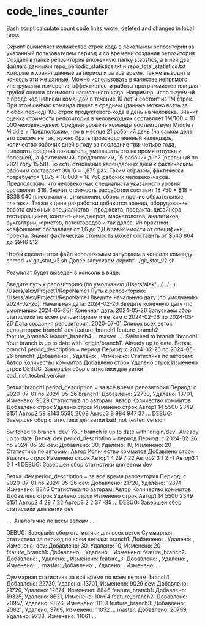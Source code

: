 # code_lines_counter
Bash script calculate count code lines wrote, deleted and changed in local repo.

Скрипт вычисляет количество строк кода в локальном репозитории за указанный пользователем период и со времени создания репозитория
Создаёт в папке репозитория вложенную папку statistics, а в ней два файла с данными repo_periodic_statistics.txt и repo_total_statistics.txt
Которые и хранят данные за период и за всё время.
Также выводит в консоль эти же данные.
Можно использовать в качестве непрямого инструмента измерения эффективности работы программистов
или для грубой оценки стоимости написанного кода. Например, используемый в проде код написан командой в течение 10 лет и состоит из 1М строк.
При этом сейчас команда пишет в среднем (данные можно взять за любой период) 100 строк продуктового кода в день на человека.
Значит оценка стоимости репозитория в человекоднях составляет 1М/100 = 10 000 человеко-дней.
Средний уровень команды соответствует Middle / Middle +
Предположим, что в месяце 21 рабочий день (на самом деле это совсем не так, нужно брать производственный календарь, количество рабочих дней в году за последние три-четыре года,
выводить средний показатель, уменьшать его на время отпуска и болезней), а фактический, предположим, 16 рабочих дней (реальный по 2021 году 15,58).
То есть отношение календарных дней к фактическим рабочим составляет 30/16 = 1,875 раз.
Таким образом, фактически потребуется 1,875 * 10 000 = 18 750 рабочих человеко-часов.
Предположим, что человеко-час специалиста указанного уровня составляет $18.
Значит стоимость разработки составит 18 750 * $18 = $338 040 плюс налоги, отчисления, сборы и прочие обязательные платежи.
Также к цене разработки добавятся аренда, оборудование, работа смежных специалистов - проджекта, продакта, дизайнера, тестировщиков, контент-иенеджеров, маркетологов, аналитиков, бухгалтрии,
юристов, патентоведов и так далее.
Из практики коэффициент составляет от 1,6 до 2,8 в зависимости от специфики проекта.
Значит фактическая стоимость может составить от $540 864 до $946 512

Чтобы сделать этот файл исполняемым запускаем в консоли команду:
chmod +x git_stat_v2.sh
Далее запускаем скрипт:
./git_stat_v2.sh

Результат будет выведен в консоль в виде:

Введите путь к репозиторию (по умолчанию /Users/alex/.../.../...): /Users/alex/Project1/RepoName1
Путь к репозиторию: /Users/alex/Project1/RepoName1
Введите начальную дату (по умолчанию 2024-02-26): 
Начальная дата: 2024-02-26
Введите конечную дату (по умолчанию 2024-05-26): 
Конечная дата: 2024-05-26
Запускаем сбор статистики по всем репозиториям и веткам с 2024-02-26 по 2024-05-26
Дата создания репозитория: 2020-07-01
Список всех веток репозитория:
  branch1
  dev
  feature_branch1
  feature_branch2
  feature_branch3
  feature_branch4
  ...
  master
  ....
Switched to branch 'branch1'
Your branch is up to date with 'origin/branch1'.
Already up to date.
Ветка: branch1
period_description = период
Период: с 2024-02-26 по 2024-05-26
branch1: Добавлено: , Удалено: , Изменено: 
Статистика по авторам:
Автор                Количество коммитов Добавлено строк       Удалено строк      Изменено строк
DEBUG: Завершён сбор статистики для ветки bad_not_tested_version

Ветка: branch1
period_description = за всё время репозитория
Период: с 2020-07-01 по 2024-05-26
branch1: Добавлено: 22730, Удалено: 13701, Изменено: 9029
Статистика по авторам:
Автор                Количество коммитов Добавлено строк       Удалено строк      Изменено строк
Автор1                       14              5500                 2349                 3151
Автор2                       59              8143                 5535                 2608
Автор3                       8               984                  947                  37
...
DEBUG: Завершён сбор статистики для ветки bad_not_tested_version

Switched to branch 'dev'
Your branch is up to date with 'origin/dev'.
Already up to date.
Ветка: dev
period_description = период
Период: с 2024-02-26 по 2024-05-26
dev: Добавлено: 30, Удалено: 10, Изменено: 20
Статистика по авторам:
Автор                Количество коммитов Добавлено строк       Удалено строк      Изменено строк
Автор1                       4               29                   7                    22
Автор2                       3               1                    2                    -1
Автор3                       1               0                    1                    -1
DEBUG: Завершён сбор статистики для ветки dev

Ветка: dev
period_description = за всё время репозитория
Период: с 2020-07-01 по 2024-05-26
dev: Добавлено: 21720, Удалено: 12874, Изменено: 8846
Статистика по авторам:
Автор                Количество коммитов Добавлено строк       Удалено строк      Изменено строк
Автор1                       14              5500                 2349                 3151
Автор2                       4               29                   7                    22
Автор3                       2               2                    37                   -35
...
DEBUG: Завершён сбор статистики для ветки dev

.... Аналогично по всем веткам ...

DEBUG: Завершён сбор статистики для всех веток
Суммарная статистика за период по всем веткам:
branch1: Добавлено: , Удалено: , Изменено: 
dev: Добавлено: 30, Удалено: 10, Изменено: 20
feature_branch1: Добавлено: , Удалено: , Изменено: 
feature_branch2: Добавлено: , Удалено: , Изменено: 
feature_3: Добавлено: , Удалено: , Изменено: 
...
master: Добавлено: , Удалено: , Изменено: 
...

Суммарная статистика за всё время по всем веткам:
branch1: Добавлено: 22730, Удалено: 13701, Изменено: 9029
dev: Добавлено: 21720, Удалено: 12874, Изменено: 8846
feature_branch1: Добавлено: 19325, Удалено: 8631, Изменено: 10694
feature_branch2: Добавлено: 20957, Удалено: 9826, Изменено: 11131
feature_branch3: Добавлено: 20821, Удалено: 9769, Изменено: 11052
...
master: Добавлено: 20799, Удалено: 9738, Изменено: 11061
...



